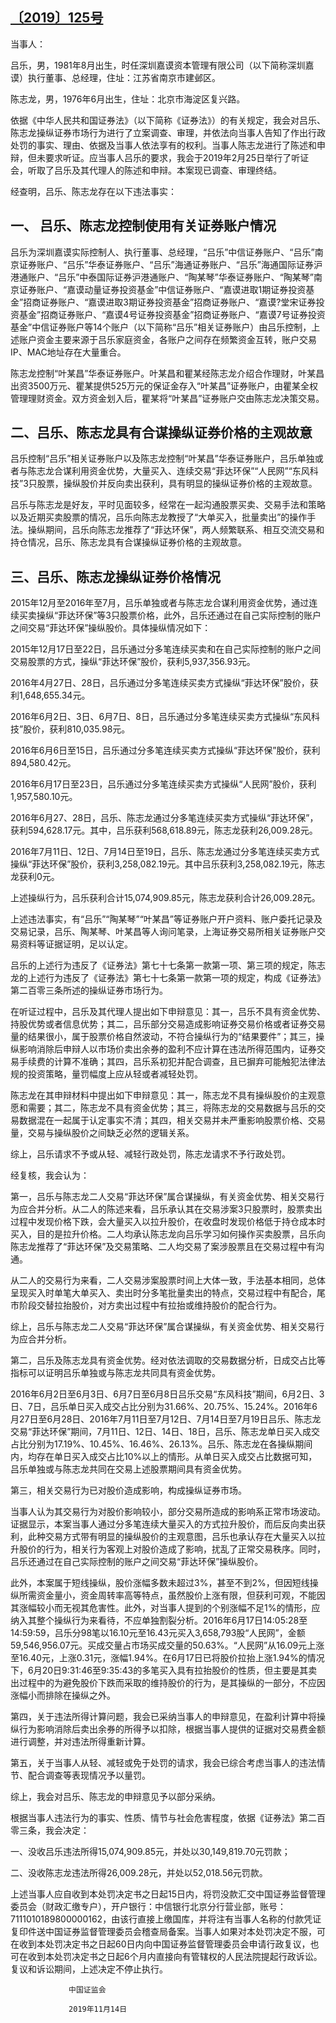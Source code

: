 ## [〔2019〕125号](http://www.csrc.gov.cn/pub/zjhpublic/G00306212/201912/t20191211_367273.htm)



当事人：

吕乐，男，1981年8月出生，时任深圳嘉谟资本管理有限公司（以下简称深圳嘉谟）执行董事、总经理，住址：江苏省南京市建邺区。

陈志龙，男，1976年6月出生，住址：北京市海淀区复兴路。

依据《中华人民共和国证券法》（以下简称《证券法》）的有关规定，我会对吕乐、陈志龙操纵证券市场行为进行了立案调查、审理，并依法向当事人告知了作出行政处罚的事实、理由、依据及当事人依法享有的权利。当事人陈志龙进行了陈述和申辩，但未要求听证。应当事人吕乐的要求，我会于2019年2月25日举行了听证会，听取了吕乐及其代理人的陈述和申辩。本案现已调查、审理终结。

经查明，吕乐、陈志龙存在以下违法事实：

## 一、 吕乐、陈志龙控制使用有关证券账户情况

吕乐为深圳嘉谟实际控制人、执行董事、总经理，“吕乐”中信证券账户、“吕乐”南京证券账户、“吕乐”华泰证券账户、“吕乐”海通证券账户、“吕乐”海通国际证券沪港通账户、“吕乐”中泰国际证券沪港通账户、“陶某琴”华泰证券账户、“陶某琴”南京证券账户、“嘉谟动量证券投资基金”中信证券账户、“嘉谟进取1期证券投资基金”招商证券账户、“嘉谟进取3期证券投资基金”招商证券账户、“嘉谟?堂宋证券投资基金”招商证券账户、“嘉谟4号证券投资基金”招商证券账户、“嘉谟7号证券投资基金”中信证券账户等14个账户（以下简称“吕乐”相关证券账户）由吕乐控制，上述账户资金主要来源于吕乐家庭资金，各账户之间存在频繁资金互转，账户交易IP、MAC地址存在大量重合。

陈志龙控制“叶某昌”华泰证券账户。叶某昌和瞿某经陈志龙介绍合作理财，叶某昌出资3500万元、瞿某提供525万元的保证金存入“叶某昌”证券账户，由瞿某全权管理理财资金。双方资金划入后，瞿某将“叶某昌”证券账户交由陈志龙决策交易。

## 二、吕乐、陈志龙具有合谋操纵证券价格的主观故意

吕乐控制“吕乐”相关证券账户以及陈志龙控制“叶某昌”华泰证券账户，吕乐单独或者与陈志龙合谋利用资金优势，大量买入、连续交易“菲达环保”“人民网”“东风科技”3只股票，操纵股价并反向卖出获利，具有明显的操纵证券价格的主观故意。

吕乐与陈志龙是好友，平时见面较多，经常在一起沟通股票买卖、交易手法和策略以及近期买卖股票的情况，吕乐向陈志龙教授了“大单买入，批量卖出”的操作手法。操纵期间，吕乐向陈志龙推荐了“菲达环保”，两人频繁联系、相互交流交易和持仓情况，吕乐、陈志龙具有合谋操纵证券价格的主观故意。

## 三、吕乐、陈志龙操纵证券价格情况

2015年12月至2016年至7月，吕乐单独或者与陈志龙合谋利用资金优势，通过连续买卖操纵“菲达环保”等3只股票价格，此外，吕乐还通过在自己实际控制的账户之间交易“菲达环保”操纵股价。具体操纵情况如下：

2015年12月17日至22日，吕乐通过分多笔连续买卖和在自己实际控制的账户之间交易股票的方式，操纵“菲达环保”股价，获利5,937,356.93元。

2016年4月27日、28日，吕乐通过分多笔连续买卖方式操纵“菲达环保”股价，获利1,648,655.34元。

2016年6月2日、3日、6月7日、8日，吕乐通过分多笔连续买卖方式操纵“东风科技”股价，获利810,035.98元。

2016年6月6日至15日，吕乐通过分多笔连续买卖方式操纵“菲达环保”股价，获利894,580.42元。

2016年6月17日至23日，吕乐通过分多笔连续买卖方式操纵“人民网”股价，获利1,957,580.10元。

2016年6月27、28日，吕乐、陈志龙通过分多笔连续买卖方式操纵“菲达环保”，获利594,628.17元。其中，吕乐获利568,618.89元，陈志龙获利26,009.28元。

2016年7月11日、12日、7月14日至19日，吕乐、陈志龙通过分多笔连续买卖方式操纵“菲达环保”股价，获利3,258,082.19元。其中吕乐获利3,258,082.19元，陈志龙获利0元。

上述操纵行为，吕乐获利合计15,074,909.85元，陈志龙获利合计26,009.28元。

上述违法事实，有“吕乐”“陶某琴”“叶某昌”等证券账户开户资料、账户委托记录及交易记录，吕乐、陶某琴、叶某昌等人询问笔录，上海证券交易所相关证券账户交易资料等证据证明，足以认定。

吕乐的上述行为违反了《证券法》第七十七条第一款第一项、第三项的规定，陈志龙的上述行为违反了《证券法》第七十七条第一款第一项的规定，构成《证券法》第二百零三条所述的操纵证券市场行为。

在听证过程中，吕乐及其代理人提出如下申辩意见：其一，吕乐不具有资金优势、持股优势或者信息优势；其二，吕乐部分交易造成影响证券交易价格或者证券交易量的结果很小，属于股票价格自然波动，不符合操纵行为的“结果要件”；其三，操纵影响消除后申辩人以市场价卖出余券的盈利不应计算在违法所得范围内，证券交易手续费的计算不准确；其四，吕乐系初犯并配合调查，且已摒弃可能触犯法律法规的投资策略，量罚幅度上应从轻或者减轻处罚。

陈志龙在其申辩材料中提出如下申辩意见：其一，陈志龙不具有操纵股价的主观意愿和需要；其二，陈志龙不具有资金优势；其三，将陈志龙的交易数据与吕乐的交易数据混在一起属于认定事实不清；其四，相关交易并未严重影响股票价格、交易量，交易与操纵股价之间缺乏必然的逻辑关系。

综上，吕乐请求不予或从轻、减轻行政处罚，陈志龙请求不予行政处罚。

经复核，我会认为：

第一，吕乐与陈志龙二人交易“菲达环保”属合谋操纵，有关资金优势、相关交易行为应合并分析。从二人的陈述来看，吕乐承认其在交易涉案3只股票时，股票卖出过程中发现价格下跌，会大量买入以拉升股价，在收盘时发现价格低于持仓成本时买入，目的是拉升价格。二人均承认陈志龙向吕乐学习如何操作买卖股票，吕乐向陈志龙推荐了“菲达环保”及交易策略、二人均交易了案涉股票且在交易过程中有沟通。

从二人的交易行为来看，二人交易涉案股票时间上大体一致，手法基本相同，总体呈现买入时单笔大单买入、卖出时分多笔批量卖出的特点，交易过程中有配合，尾市阶段交替拉抬股价，对方卖出过程中有拉抬或维持股价的配合行为。

综上，吕乐与陈志龙二人交易“菲达环保”属合谋操纵，有关资金优势、相关交易行为应合并分析。

第二，吕乐及陈志龙具有资金优势。经对依法调取的交易数据分析，日成交占比等指标可以证明吕乐单独或与陈志龙共同具有资金优势。

2016年6月2日至6月3日、6月7日至6月8日吕乐交易“东风科技”期间，6月2日、3日、7日，吕乐单日买入成交占比分别为31.66%、20.75%、15.24%。2016年6月27日至6月28日、2016年7月11日至7月12日、7月14日至7月19日吕乐、陈志龙交易“菲达环保”期间，7月11日、12日、14日、18日，吕乐、陈志龙单日买入成交占比分别为17.19%、10.45%、16.46%、26.13%。吕乐、陈志龙在各操纵期间内，均存在单日买入成交占比10%以上的情形。从单日买入成交占比数据可知，吕乐单独或与陈志龙共同在交易上述股票期间具有资金优势。

第三，相关交易行为已对股价造成影响，构成操纵证券市场。

当事人认为其交易行为对股价影响较小，部分交易所造成的影响系正常市场波动。证据显示，本案当事人通过分多笔连续大量买入的方式拉升股价，而后反向卖出获利，此种交易方式带有明显的操纵股价的主观意图，吕乐也承认存在大量买入以拉升股价的行为，相关行为客观上对股价造成了影响，扰乱了正常交易秩序。同时，吕乐还通过在自己实际控制的账户之间交易“菲达环保”操纵股价。

此外，本案属于短线操纵，股价涨幅多数未超过3%，甚至不到2%，但因短线操纵所需资金量小，资金周转率高等特点，虽然股价上涨有限，但获利可观，不能因其涨幅较小而无视其危害性。此外，对当事人提到的个别涨幅不足1%的情形，应纳入其整个操纵行为来看待，不应单独割裂分析。2016年6月17日14:05:28至14:59:59，吕乐分98笔以16.10元至16.43元买入3,658,793股“人民网”，金额59,546,956.07元。买成交量占市场买成交量的50.63%。“人民网”从16.09元上涨至16.40元，上涨0.31元，涨幅1.94%。在6月17日已将股价拉抬上涨1.94%的情况下，6月20日9:31:46至9:35:43的多笔买入具有拉抬股价的性质，但主要是其卖出过程中的为避免股价下跌而采取的维持股价的行为，是其操纵的一部分，不应因涨幅小而排除在操纵之外。

第四，关于违法所得计算问题，我会已采纳当事人的申辩意见，在盈利计算中将操纵行为影响消除后卖出余券的所得予以扣除，根据当事人提供的证据对交易费金额进行调整，并对违法所得重新计算。

第五，关于当事人从轻、减轻或免于处罚的请求，我会已综合考虑当事人的违法情节、配合调查等表现情况予以量罚。

综上，我会对吕乐、陈志龙的申辩意见予以部分采纳。

根据当事人违法行为的事实、性质、情节与社会危害程度，依据《证券法》第二百零三条，我会决定：

一、没收吕乐违法所得15,074,909.85元，并处以30,149,819.70元罚款；

二、没收陈志龙违法所得26,009.28元，并处以52,018.56元罚款。

上述当事人应自收到本处罚决定书之日起15日内，将罚没款汇交中国证券监督管理委员会（财政汇缴专户），开户银行：中信银行北京分行营业部，账号：7111010189800000162，由该行直接上缴国库，并将注有当事人名称的付款凭证复印件送中国证券监督管理委员会稽查局备案。当事人如果对本处罚决定不服，可在收到本处罚决定书之日起60日内向中国证券监督管理委员会申请行政复议，也可在收到本处罚决定书之日起6个月内直接向有管辖权的人民法院提起行政诉讼。复议和诉讼期间，上述决定不停止执行。

 

 

                 中国证监会 

                 2019年11月14日

 
